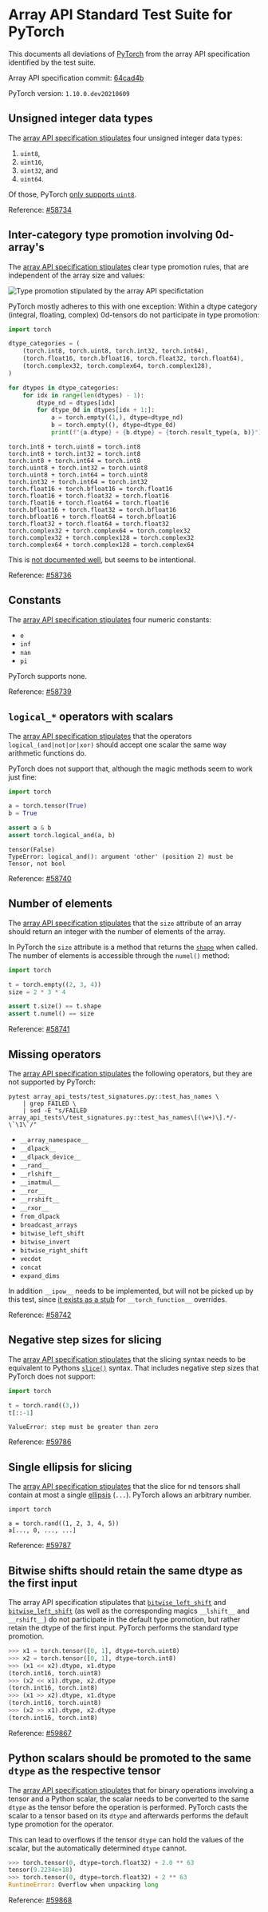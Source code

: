 # Array API Standard Test Suite for PyTorch

This documents all deviations of [PyTorch](https://pytorch.org) from the array API specification identified by the test suite.

Array API specification commit: [64cad4b](https://github.com/data-apis/array-api/tree/64cad4b95cc2f60d89c82b88b3e3e91b90d4a4ae)

PyTorch version: `1.10.0.dev20210609`

## Unsigned integer data types

The [array API specification stipulates](https://data-apis.org/array-api/latest/API_specification/data_types.html) four unsigned integer data types:

1. `uint8`,
2. `uint16`,
3. `uint32`, and
4. `uint64`.

Of those, PyTorch [only supports `uint8`](https://pytorch.org/docs/stable/tensor_attributes.html#torch-dtype).

Reference: [#58734](https://github.com/pytorch/pytorch/issues/58734)

## Inter-category type promotion involving 0d-array's

The [array API specification stipulates](https://data-apis.org/array-api/latest/API_specification/type_promotion.html) clear type promotion rules, that are independent of the array size and values:

![Type promotion stipulated by the array API specifictation](https://data-apis.org/array-api/latest/_images/dtype_promotion_lattice.png)

PyTorch mostly adheres to this with one exception: Within a dtype category (integral, floating, complex) 0d-tensors do not participate in type promotion:

```python
import torch

dtype_categories = (
    (torch.int8, torch.uint8, torch.int32, torch.int64),
    (torch.float16, torch.bfloat16, torch.float32, torch.float64),
    (torch.complex32, torch.complex64, torch.complex128),
)

for dtypes in dtype_categories:
    for idx in range(len(dtypes) - 1):
        dtype_nd = dtypes[idx]
        for dtype_0d in dtypes[idx + 1:]:
            a = torch.empty((1,), dtype=dtype_nd)
            b = torch.empty((), dtype=dtype_0d)
            print(f"{a.dtype} + {b.dtype} = {torch.result_type(a, b)}")
```

```
torch.int8 + torch.uint8 = torch.int8
torch.int8 + torch.int32 = torch.int8
torch.int8 + torch.int64 = torch.int8
torch.uint8 + torch.int32 = torch.uint8
torch.uint8 + torch.int64 = torch.uint8
torch.int32 + torch.int64 = torch.int32
torch.float16 + torch.bfloat16 = torch.float16
torch.float16 + torch.float32 = torch.float16
torch.float16 + torch.float64 = torch.float16
torch.bfloat16 + torch.float32 = torch.bfloat16
torch.bfloat16 + torch.float64 = torch.bfloat16
torch.float32 + torch.float64 = torch.float32
torch.complex32 + torch.complex64 = torch.complex32
torch.complex32 + torch.complex128 = torch.complex32
torch.complex64 + torch.complex128 = torch.complex64
```

This is [not documented well](https://github.com/pytorch/pytorch/issues/58489), but seems to be intentional.

Reference: [#58736](https://github.com/pytorch/pytorch/issues/58736)

## Constants

The [array API specification stipulates](https://data-apis.org/array-api/latest/API_specification/constants.html) four numeric constants:

- `e`
- `inf`
- `nan`
- `pi`

PyTorch supports none.

Reference: [#58739](https://github.com/pytorch/pytorch/issues/58739)

## `logical_*` operators with scalars

The [array API specification stipulates](https://data-apis.org/array-api/latest/API_specification/constants.html) that the operators `logical_(and|not|or|xor)` should accept one scalar the same way arithmetic functions do.

PyTorch does not support that, although the magic methods seem to work just fine:

```python
import torch

a = torch.tensor(True)
b = True

assert a & b
assert torch.logical_and(a, b)
```

```
tensor(False)
TypeError: logical_and(): argument 'other' (position 2) must be Tensor, not bool
```

Reference: [#58740](https://github.com/pytorch/pytorch/issues/58740)

## Number of elements

The [array API specification stipulates](https://data-apis.org/array-api/latest/API_specification/array_object.html#size) that the `size` attribute of an array should return an integer with the number of elements of the array.

In PyTorch the `size` attribute is a method that returns the [`shape`](https://data-apis.org/array-api/latest/API_specification/array_object.html#shape) when called. The number of elements is accessible through the `numel()` method:

```python
import torch

t = torch.empty((2, 3, 4))
size = 2 * 3 * 4

assert t.size() == t.shape
assert t.numel() == size
```

Reference: [#58741](https://github.com/pytorch/pytorch/issues/58741)

## Missing operators

The [array API specification stipulates](https://data-apis.org/array-api/latest/API_specification/array_object.html#size) the following operators, but they are not supported by PyTorch:

```shell
pytest array_api_tests/test_signatures.py::test_has_names \
    | grep FAILED \
    | sed -E "s/FAILED array_api_tests\/test_signatures.py::test_has_names\[(\w+)\].*/- \`\1\`/"
```

- `__array_namespace__`
- `__dlpack__`
- `__dlpack_device__`
- `__rand__`
- `__rlshift__`
- `__imatmul__`
- `__ror__`
- `__rrshift__`
- `__rxor__`
- `from_dlpack`
- `broadcast_arrays`
- `bitwise_left_shift`
- `bitwise_invert`
- `bitwise_right_shift`
- `vecdot`
- `concat`
- `expand_dims`

In addition `__ipow__` needs to be implemented, but will not be picked up by this test, since [it exists as a stub](https://github.com/pytorch/pytorch/blob/dc67b47bc9d53dbeb898a4d920b0225ac73629ec/torch/tensor.py#L531-L536) for `__torch_function__` overrides.

Reference: [#58742](https://github.com/pytorch/pytorch/issues/58742)

## Negative step sizes for slicing

The [array API specification stipulates](https://data-apis.org/array-api/latest/API_specification/indexing.html#slice-syntax) that the slicing syntax needs to be equivalent to Pythons [`slice()`](https://docs.python.org/3/library/functions.html#slice) syntax. That includes negative step sizes that PyTorch does not support:

```python
import torch

t = torch.rand((3,))
t[::-1]
```

```
ValueError: step must be greater than zero
```

Reference: [#59786](https://github.com/pytorch/pytorch/issues/59786)

## Single ellipsis for slicing

The [array API specification stipulates](https://data-apis.org/array-api/latest/API_specification/indexing.html#multi-axis-indexing) that the slice for nd tensors shall contain at most a single [ellipsis](https://docs.python.org/3/library/constants.html#Ellipsis) (`...`). PyTorch allows an arbitrary number.

```
import torch

a = torch.rand((1, 2, 3, 4, 5))
a[..., 0, ..., ...]
```

Reference: [#59787](https://github.com/pytorch/pytorch/issues/59787)

## Bitwise shifts should retain the same dtype as the first input

The array API specification stipulates that [`bitwise_left_shift`](https://data-apis.org/array-api/latest/API_specification/elementwise_functions.html#id29) and [`bitwise_left_shift`](https://data-apis.org/array-api/latest/API_specification/elementwise_functions.html#id35) (as well as the corresponding magics `__lshift__` and `__rshift__`) do not participate in the default type promotion, but rather retain the dtype of the first input. PyTorch performs the standard type promotion.

```python
>>> x1 = torch.tensor([0, 1], dtype=torch.uint8)
>>> x2 = torch.tensor([0, 1], dtype=torch.int8)
>>> (x1 << x2).dtype, x1.dtype
(torch.int16, torch.uint8)
>>> (x2 << x1).dtype, x2.dtype
(torch.int16, torch.int8)
>>> (x1 >> x2).dtype, x1.dtype
(torch.int16, torch.uint8)
>>> (x2 >> x1).dtype, x2.dtype
(torch.int16, torch.int8)
```

Reference: [#59867](https://github.com/pytorch/pytorch/issues/59867)

## Python scalars should be promoted to the same `dtype` as the respective tensor

The [array API specification stipulates](https://data-apis.org/array-api/latest/API_specification/type_promotion.html#mixing-arrays-with-python-scalars) that for binary operations involving a tensor and a Python scalar, the scalar needs to be converted to the same `dtype` as the tensor before the operation is performed. PyTorch casts the scalar to a tensor based on its `dtype` and afterwards performs the default type promotion for the operator. 

This can lead to overflows if the tensor `dtype` can hold the values of the scalar, but the automatically determined `dtype` cannot.

```python
>>> torch.tensor(0, dtype=torch.float32) + 2.0 ** 63
tensor(9.2234e+18)
>>> torch.tensor(0, dtype=torch.float32) + 2 ** 63
RuntimeError: Overflow when unpacking long
```

Reference: [#59868](https://github.com/pytorch/pytorch/issues/59868)